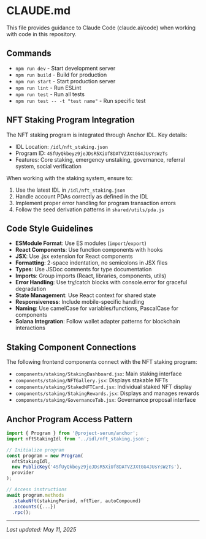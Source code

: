 # CLAUDE.md

This file provides guidance to Claude Code (claude.ai/code) when working with code in this repository.

## Commands

- `npm run dev` - Start development server
- `npm run build` - Build for production
- `npm run start` - Start production server
- `npm run lint` - Run ESLint
- `npm run test` - Run all tests
- `npm run test -- -t "test name"` - Run specific test

## NFT Staking Program Integration

The NFT staking program is integrated through Anchor IDL. Key details:
- IDL Location: `/idl/nft_staking.json`
- Program ID: `4SfUyQkbeyz9jeJDsR5XiUf8DATVZJXtGG4JUsYsWzTs`
- Features: Core staking, emergency unstaking, governance, referral system, social verification

When working with the staking system, ensure to:
1. Use the latest IDL in `/idl/nft_staking.json`
2. Handle account PDAs correctly as defined in the IDL
3. Implement proper error handling for program transaction errors
4. Follow the seed derivation patterns in `shared/utils/pda.js`

## Code Style Guidelines

- **ESModule Format**: Use ES modules (`import`/`export`)
- **React Components**: Use function components with hooks
- **JSX**: Use .jsx extension for React components
- **Formatting**: 2-space indentation, no semicolons in JSX files
- **Types**: Use JSDoc comments for type documentation
- **Imports**: Group imports (React, libraries, components, utils)
- **Error Handling**: Use try/catch blocks with console.error for graceful degradation
- **State Management**: Use React context for shared state
- **Responsiveness**: Include mobile-specific handling
- **Naming**: Use camelCase for variables/functions, PascalCase for components
- **Solana Integration**: Follow wallet adapter patterns for blockchain interactions

## Staking Component Connections

The following frontend components connect with the NFT staking program:
- `components/staking/StakingDashboard.jsx`: Main staking interface
- `components/staking/NFTGallery.jsx`: Displays stakable NFTs
- `components/staking/StakedNFTCard.jsx`: Individual staked NFT display
- `components/staking/StakingRewards.jsx`: Displays and manages rewards
- `components/staking/GovernanceTab.jsx`: Governance proposal interface

## Anchor Program Access Pattern

```javascript
import { Program } from '@project-serum/anchor';
import nftStakingIdl from '../idl/nft_staking.json';

// Initialize program
const program = new Program(
  nftStakingIdl,
  new PublicKey('4SfUyQkbeyz9jeJDsR5XiUf8DATVZJXtGG4JUsYsWzTs'),
  provider
);

// Access instructions
await program.methods
  .stakeNft(stakingPeriod, nftTier, autoCompound)
  .accounts({...})
  .rpc();
```

---

*Last updated: May 11, 2025*